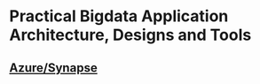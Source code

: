 # Practical Bigdata Application Architecture, Designs and Tools

## [Azure/Synapse](Azure/Synapse/)
